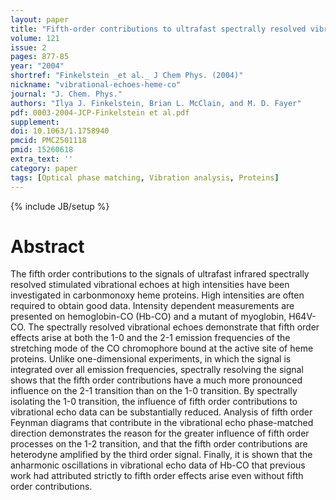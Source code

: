 ```yaml
---
layout: paper
title: "Fifth-order contributions to ultrafast spectrally resolved vibrational echoes: heme-CO proteins."
volume: 121
issue: 2
pages: 877-85
year: "2004"
shortref: "Finkelstein _et al._ J Chem Phys. (2004)"
nickname: "vibrational-echoes-heme-co"
journal: "J. Chem. Phys."
authors: "Ilya J. Finkelstein, Brian L. McClain, and M. D. Fayer"
pdf: 0003-2004-JCP-Finkelstein et al.pdf
supplement:
doi: 10.1063/1.1758940
pmcid: PMC2501118
pmid: 15260618
extra_text: ''
category: paper
tags: [Optical phase matching, Vibration analysis, Proteins]
---
```

{% include JB/setup %}

# Abstract

The fifth order contributions to the signals of ultrafast infrared spectrally resolved stimulated vibrational echoes at high intensities have been investigated in carbonmonoxy heme proteins. High intensities are often required to obtain good data. Intensity dependent measurements are presented on hemoglobin-CO (Hb-CO) and a mutant of myoglobin, H64V-CO. The spectrally resolved vibrational echoes demonstrate that fifth order effects arise at both the 1-0 and the 2-1 emission frequencies of the stretching mode of the CO chromophore bound at the active site of heme proteins. Unlike one-dimensional experiments, in which the signal is integrated over all emission frequencies, spectrally resolving the signal shows that the fifth order contributions have a much more pronounced influence on the 2-1 transition than on the 1-0 transition. By spectrally isolating the 1-0 transition, the influence of fifth order contributions to vibrational echo data can be substantially reduced. Analysis of fifth order Feynman diagrams that contribute in the vibrational echo phase-matched direction demonstrates the reason for the greater influence of fifth order processes on the 1-2 transition, and that the fifth order contributions are heterodyne amplified by the third order signal. Finally, it is shown that the anharmonic oscillations in vibrational echo data of Hb-CO that previous work had attributed strictly to fifth order effects arise even without fifth order contributions.
